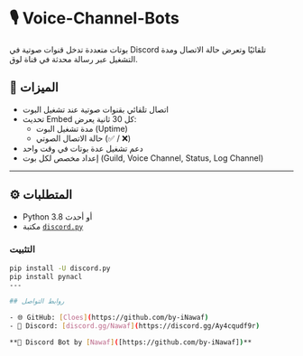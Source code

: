 # 🎙️ Voice-Channel-Bots

بوتات متعددة تدخل قنوات صوتية في Discord تلقائيًا وتعرض حالة الاتصال ومدة التشغيل عبر رسالة محدثة في قناة لوق.

## 🚀 الميزات

- اتصال تلقائي بقنوات صوتية عند تشغيل البوت
- تحديث Embed كل 30 ثانية يعرض:
  - مدة تشغيل البوت (Uptime)
  - حالة الاتصال الصوتي (✅ / ❌)
- دعم تشغيل عدة بوتات في وقت واحد
- إعداد مخصص لكل بوت (Guild, Voice Channel, Status, Log Channel)

---

## ⚙️ المتطلبات

- Python 3.8 أو أحدث
- مكتبة [`discord.py`](https://pypi.org/project/discord.py/)

### التثبيت

```bash
pip install -U discord.py
pip install pynacl 
---

## روابط التواصل

- 🌐 GitHub: [Cloes](https://github.com/by-iNawaf)
- 💬 Discord: [discord.gg/Nawaf](https://discord.gg/Ay4cqudf9r)

**🤖 Discord Bot by [Nawaf]([https://github.com/by-iNawaf])** 
